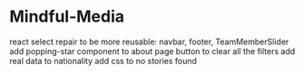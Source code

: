 # Mindful-Media

react select
repair to be more reusable: navbar, footer, TeamMemberSlider
add popping-star component to about page
button to clear all the filters
add real data to nationality
add css to no stories found
